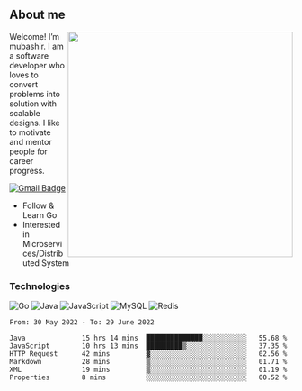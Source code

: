 ## About me

<img align="right" src="https://github-readme-stats-zhiwei-feng.vercel.app/api?username=mub4shir&show_icons=true" width="400" />

Welcome! I’m mubashir. I am a software developer who loves to convert problems into solution with scalable designs. I like to motivate and mentor people for career progress.


[![Gmail Badge](https://img.shields.io/badge/-mubashir11131719@gmail.com-c14438?style=flat-square&logo=Gmail&logoColor=white&link=mailto:mubashir11131719@gmail.com)](mubashir11131719@gmail.com)



- Follow & Learn Go
- Interested in Microservices/Distributed System


### Technologies
![Go](https://img.shields.io/badge/-Go-000000?style=flat-square&logo=go)
![Java](https://img.shields.io/badge/-java-E34A86?style=flat-square&logo=java)
![JavaScript](https://img.shields.io/badge/-JavaScript-black?style=flat-square&logo=javascript)
![MySQL](https://img.shields.io/badge/-MySQL-orange?style=flat-square&logo=MySQL)
![Redis](https://img.shields.io/badge/-Redis-black?style=flat-square&logo=Redis)



<!--START_SECTION:waka-->

```text
From: 30 May 2022 - To: 29 June 2022

Java              15 hrs 14 mins  ██████████████░░░░░░░░░░░   55.68 %
JavaScript        10 hrs 13 mins  █████████▒░░░░░░░░░░░░░░░   37.35 %
HTTP Request      42 mins         ▓░░░░░░░░░░░░░░░░░░░░░░░░   02.56 %
Markdown          28 mins         ▒░░░░░░░░░░░░░░░░░░░░░░░░   01.71 %
XML               19 mins         ▒░░░░░░░░░░░░░░░░░░░░░░░░   01.19 %
Properties        8 mins          ░░░░░░░░░░░░░░░░░░░░░░░░░   00.52 %
```

<!--END_SECTION:waka-->
</p>


